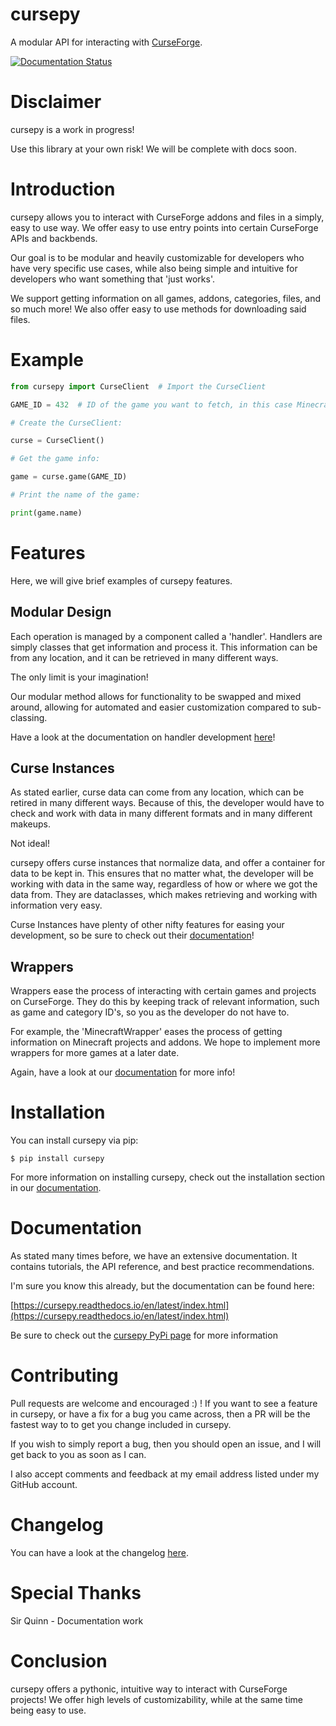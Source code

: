 # cursepy
A modular API for interacting with [CurseForge](https://curseforge.com).

[![Documentation Status](https://readthedocs.org/projects/cursepy/badge/?version=latest)](https://cursepy.readthedocs.io/en/latest/?badge=latest)

# Disclaimer

cursepy is a work in progress!

Use this library at your own risk!
We will be complete with docs soon.

# Introduction

cursepy allows you to interact with CurseForge
addons and files in a simply, easy to use way.
We offer easy to use entry points into certain CurseForge APIs and backbends.

Our goal is to be modular and heavily customizable for developers who
have very specific use cases, while also being simple and intuitive
for developers who want something that 'just works'.

We support getting information on all games,
addons, categories, files, and so much more!
We also offer easy to use methods for downloading 
said files.

# Example

```python
from cursepy import CurseClient  # Import the CurseClient

GAME_ID = 432  # ID of the game you want to fetch, in this case Minecraft

# Create the CurseClient:

curse = CurseClient()

# Get the game info:

game = curse.game(GAME_ID)

# Print the name of the game:

print(game.name)
```

# Features

Here, we will give brief examples of cursepy features.

## Modular Design

Each operation is managed by a component called a 'handler'.
Handlers are simply classes that get information and process it.
This information can be from any location,
and it can be retrieved in many different ways.

The only limit is your imagination!

Our modular method allows for functionality to be swapped and
mixed around, allowing for automated and easier customization
compared to sub-classing.

Have a look at the documentation on handler development [here](https://cursepy.readthedocs.io/en/latest/advn/hand.html)!

## Curse Instances

As stated earlier, curse data can come from any location,
which can be retired in many different ways.
Because of this, the developer would have to check and work
with data in many different formats and in many different makeups.

Not ideal!

cursepy offers curse instances that normalize data,
and offer a container for data to be kept in.
This ensures that no matter what,
the developer will be working with data in the same way,
regardless of how or where we got the data from.
They are dataclasses, which makes retrieving and working 
with information very easy.

Curse Instances have plenty of other nifty features for 
easing your development, so be sure to check out their [documentation](https://cursepy.readthedocs.io/en/latest/basic/curse_inst.html)!

## Wrappers

Wrappers ease the process of interacting with certain games and projects on CurseForge.
They do this by keeping track of relevant information, such as game and category ID's,
so you as the developer do not have to.

For example, the 'MinecraftWrapper' eases the process of getting 
information on Minecraft projects and addons.
We hope to implement more wrappers for more games at a later date.

Again, have a look at our [documentation](https://cursepy.readthedocs.io/en/latest/basic/wrap.html) for more info!

# Installation

You can install cursepy via pip:

    $ pip install cursepy

For more information on installing cursepy,
check out the installation section in our [documentation](https://cursepy.readthedocs.io/en/latest/install.html). 

# Documentation

As stated many times before, we have an extensive documentation. It contains tutorials, the API reference,
and best practice recommendations.

I'm sure you know this already, but the documentation can be found here:

[https://cursepy.readthedocs.io/en/latest/index.html](https://cursepy.readthedocs.io/en/latest/index.html)

Be sure to check out the [cursepy PyPi page](https://pypi.org/project/cursepy/) for more information

# Contributing

Pull requests are welcome and encouraged :) ! If you want to see a feature in cursepy,
or have a fix for a bug you came across, then a PR will be the fastest way to 
to get you change included in cursepy.

If you wish to simply report a bug, then you should open an issue,
and I will get back to you as soon as I can.

I also accept comments and feedback at my email address listed under my GitHub account.

# Changelog

You can have a look at the changelog [here](https://cursepy.readthedocs.io/en/latest/changelog.html).

# Special Thanks

Sir Quinn - Documentation work

# Conclusion

cursepy offers a pythonic, intuitive way to interact with CurseForge projects!
We offer high levels of customizability,
while at the same time being easy to use. 
